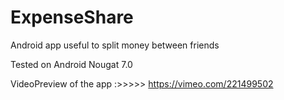# ExpenseShare
Android app useful to split money between friends

Tested on Android Nougat 7.0 


VideoPreview of the app :>>>>> https://vimeo.com/221499502
